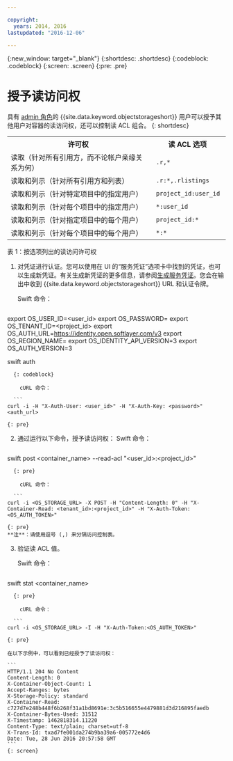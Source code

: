 ```yaml
---

copyright:
  years: 2014, 2016
lastupdated: "2016-12-06"

---
```

{:new_window: target="_blank"}
{:shortdesc: .shortdesc}
{:codeblock: .codeblock}
{:screen: .screen}
{:pre: .pre}


# 授予读访问权 

具有 [admin 角色](/docs/services/ObjectStorage/os_access_types.html)的 {{site.data.keyword.objectstorageshort}} 用户可以授予其他用户对容器的读访问权，还可以控制读 ACL 组合。
{: shortdesc}

<table>
  <tr>
    <th> 许可权</th>
    <th> 读 ACL 选项</th>
  </tr>
  <tr>
    <td> 读取（针对所有引用方，而不论帐户亲缘关系为何）</td>
    <td> <code> .r,&#42;  </code></td>
  </tr>
  <tr>
    <td> 读取和列示（针对所有引用方和列表）</td>
    <td> <code> .r:&#42;,.rlistings </code></td>
  </tr>
  <tr>
    <td> 读取和列示（针对特定项目中的指定用户）</td>
    <td> <code> project_id:user_id </code> </td>
  </tr>
  <tr>
    <td> 读取和列示（针对每个项目中的指定用户）</td>
    <td> <code> &#42;:user_id </code></td>
  </tr>
  <tr>
    <td> 读取和列示（针对指定项目中的每个用户）</td>
    <td> <code> project_id:&#42; </code></td>
  </tr>
  <tr>
    <td> 读取和列示（针对每个项目中的每个用户）</td>
    <td> <code> &#42;:&#42; </code></td>
  </tr>
</table>

表 1：按选项列出的读访问许可权



1. 对凭证进行认证。您可以使用在 UI 的“服务凭证”选项卡中找到的凭证，也可以生成新凭证。有关生成新凭证的更多信息，请参阅[生成服务凭证](/docs/services/ObjectStorage/os_credentials.html)。您会在输出中收到 {{site.data.keyword.objectstorageshort}} URL 和认证令牌。

    Swift 命令：

    ```
  export OS_USER_ID=<user_id>
  export OS_PASSWORD=<password>
  export OS_TENANT_ID=<project_id>
  export OS_AUTH_URL=https://identity.open.softlayer.com/v3
  export OS_REGION_NAME=<region>
  export OS_IDENTITY_API_VERSION=3
  export OS_AUTH_VERSION=3

  swift auth
  ```
    {: codeblock}

      cURL 命令：

    ```
  curl -i -H "X-Auth-User: <user_id>" -H "X-Auth-Key: <password>" <auth_url>
  ```
    {: pre}

2. 通过运行以下命令，授予读访问权：
    Swift 命令：


    ```
  swift post <container_name> --read-acl "<user_id>:<project_id>"
  ```
    {: pre}

      cURL 命令：

    ```
  curl -i <OS_STORAGE_URL> -X POST -H "Content-Length: 0" -H "X-Container-Read: <tenant_id>:<project_id>" -H "X-Auth-Token: <OS_AUTH_TOKEN>"
  ```
    {: pre}
    **注**：请使用逗号 (,) 来分隔访问控制表。


3. 验证读 ACL 值。

    Swift 命令：

    ```
  swift stat <container_name>
  ```
    {: pre}

      cURL 命令：

    ```
  curl -i <OS_STORAGE_URL> -I -H "X-Auth-Token:<OS_AUTH_TOKEN>"
  ```
    {: pre}

    在以下示例中，可以看到已经授予了读访问权：

    ```
    HTTP/1.1 204 No Content
    Content-Length: 0
    X-Container-Object-Count: 1
    Accept-Ranges: bytes
    X-Storage-Policy: standard
    X-Container-Read: c727d7e248b448f6b268f31a1bd8691e:3c5b516655e4479881d3d216895faedb
    X-Container-Bytes-Used: 31512
    X-Timestamp: 1462818314.11220
    Content-Type: text/plain; charset=utf-8
    X-Trans-Id: txad7fe001da274b9ba39a6-005772e4d6
    Date: Tue, 28 Jun 2016 20:57:58 GMT
    ```
    {: screen}
